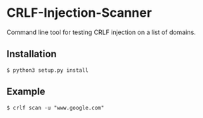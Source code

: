 # CRLF-Injection-Scanner

Command line tool for testing CRLF injection on a list of domains.

## Installation
```
$ python3 setup.py install
```

## Example
```
$ crlf scan -u "www.google.com"
```
